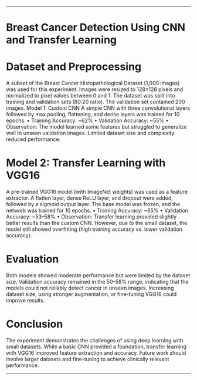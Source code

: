 ________________________________________
# Breast Cancer Detection Using CNN and Transfer Learning
# Dataset and Preprocessing
A subset of the Breast Cancer Histopathological Dataset (1,000 images) was used for this experiment. Images were resized to 128×128 pixels and normalized to pixel values between 0 and 1. The dataset was split into training and validation sets (80:20 ratio). The validation set contained 200 images.
Model 1: Custom CNN
A simple CNN with three convolutional layers followed by max pooling, flattening, and dense layers was trained for 10 epochs.
•	Training Accuracy: ~62%
•	Validation Accuracy: ~55%
•	Observation: The model learned some features but struggled to generalize well to unseen validation images. Limited dataset size and complexity reduced performance.
# Model 2: Transfer Learning with VGG16
A pre-trained VGG16 model (with ImageNet weights) was used as a feature extractor. A flatten layer, dense ReLU layer, and dropout were added, followed by a sigmoid output layer. The base model was frozen, and the network was trained for 10 epochs.
•	Training Accuracy: ~65%
•	Validation Accuracy: ~53–58%
•	Observation: Transfer learning provided slightly better results than the custom CNN. However, due to the small dataset, the model still showed overfitting (high training accuracy vs. lower validation accuracy).
# Evaluation
Both models showed moderate performance but were limited by the dataset size. Validation accuracy remained in the 50–58% range, indicating that the models could not reliably detect cancer in unseen images. Increasing dataset size, using stronger augmentation, or fine-tuning VGG16 could improve results.
# Conclusion
The experiment demonstrates the challenges of using deep learning with small datasets. While a basic CNN provided a foundation, transfer learning with VGG16 improved feature extraction and accuracy. Future work should involve larger datasets and fine-tuning to achieve clinically relevant performance.
________________________________________




